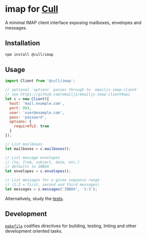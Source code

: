 # imap for [Cull](https://cull.email)

A minimal IMAP client interface exposing mailboxes, envelopes and messages.

## Installation

```sh
npm install @cull/imap
```

## Usage

```js
import Client from '@cull/imap';

// optional `options` passes through to `emailjs-imap-client`
// see https://github.com/emailjs/emailjs-imap-client#api
let c = new Client({
  host: 'mail.example.com',
  port: 993,
  user: 'user@example.com',
  pass: 'password',
  options: {
    requireTLS: true
  }
});

// List mailboxes
let mailboxes = c.mailboxes();

// List message envelopes
// (to, from, subject, date, etc.)
// defaults to INBOX
let envelopes = c.envelopes();

// List messages for a given sequence range
// (1:3 = first, second and third messages)
let messages = c.messages('INBOX', '1:3');
```

Alternatively, study the [tests](https://github.com/cull-email/imap/blob/master/test/index.spec.ts).

## Development

[`makefile`](https://github.com/cull-email/imap/blob/master/makefile) codifies directives for building, testing, linting and other development oriented tasks.